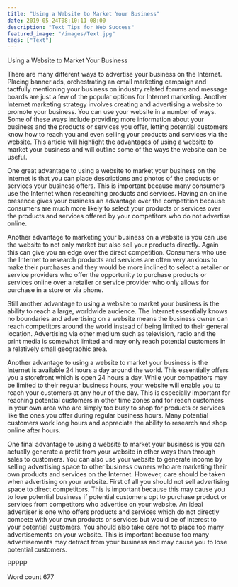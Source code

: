 ```yaml
---
title: "Using a Website to Market Your Business"
date: 2019-05-24T08:10:11-08:00
description: "Text Tips for Web Success"
featured_image: "/images/Text.jpg"
tags: ["Text"]
---
```


Using a Website to Market Your Business

There are many different ways to advertise your business on the Internet. Placing banner ads, orchestrating an email marketing campaign and tactfully mentioning your business on industry related forums and message boards are just a few of the popular options for Internet marketing. Another Internet marketing strategy involves creating and advertising a website to promote your business. You can use your website in a number of ways. Some of these ways include providing more information about your business and the products or services you offer, letting potential customers know how to reach you and even selling your products and services via the website. This article will highlight the advantages of using a website to market your business and will outline some of the ways the website can be useful.

One great advantage to using a website to market your business on the Internet is that you can place descriptions and photos of the products or services your business offers. This is important because many consumers use the Internet when researching products and services. Having an online presence gives your business an advantage over the competition because consumers are much more likely to select your products or services over the products and services offered by your competitors who do not advertise online. 

Another advantage to marketing your business on a website is you can use the website to not only market but also sell your products directly. Again this can give you an edge over the direct competition. Consumers who use the Internet to research products and services are often very anxious to make their purchases and they would be more inclined to select a retailer or service providers who offer the opportunity to purchase products or services online over a retailer or service provider who only allows for purchase in a store or via phone. 

Still another advantage to using a website to market your business is the ability to reach a large, worldwide audience. The Internet essentially knows no boundaries and advertising on a website means the business owner can reach competitors around the world instead of being limited to their general location. Advertising via other medium such as television, radio and the print media is somewhat limited and may only reach potential customers in a relatively small geographic area. 

Another advantage to using a website to market your business is the Internet is available 24 hours a day around the world. This essentially offers you a storefront which is open 24 hours a day. While your competitors may be limited to their regular business hours, your website will enable you to reach your customers at any hour of the day. This is especially important for reaching potential customers in other time zones and for reach customers in your own area who are simply too busy to shop for products or services like the ones you offer during regular business hours. Many potential customers work long hours and appreciate the ability to research and shop online after hours.

One final advantage to using a website to market your business is you can actually generate a profit from your website in other ways than through sales to customers. You can also use your website to generate income by selling advertising space to other business owners who are marketing their own products and services on the Internet. However, care should be taken when advertising on your website. First of all you should not sell advertising space to direct competitors. This is important because this may cause you to lose potential business if potential customers opt to purchase product or services from competitors who advertise on your website. An ideal advertiser is one who offers products and services which do not directly compete with your own products or services but would be of interest to your potential customers. You should also take care not to place too many advertisements on your website. This is important because too many advertisements may detract from your business and may cause you to lose potential customers.

PPPPP

Word count 677

